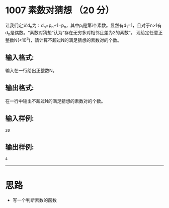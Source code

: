 #	1007 素数对猜想 （20 分）

让我们定义d<sub>n</sub>为：d<sub>n</sub>=p<sub>n</sub>+1−p<sub>n</sub>​ ，其中p<sub>i</sub>是第i个素数。显然有d<sub>1</sub>=1，且对于n>1有d<sub>n</sub>是偶数。“素数对猜想”认为“存在无穷多对相邻且差为2的素数”。
现给定任意正整数N(<10<sup>5</sup>)，请计算不超过N的满足猜想的素数对的个数。

##	输入格式:

输入在一行给出正整数N。

##	输出格式:

在一行中输出不超过N的满足猜想的素数对的个数。

##	输入样例:

```
20
```

##	输出样例:

`
4
`
___

#	思路

*	写一个判断素数的函数
